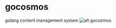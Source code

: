 # gocosmos
golang content management system
![alt gocosmos](https://github.com/atrariksa/gocosmos/blob/main/docs/images/gocosmos.png)
